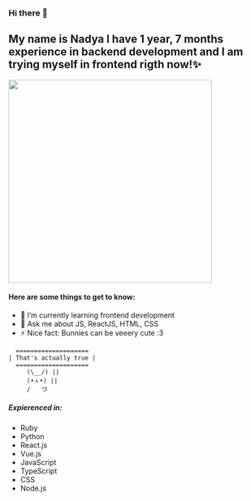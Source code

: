 ### Hi there 👋
## My name is Nadya I have 1 year, 7 months experience in backend development and I am trying myself in frontend rigth now!✨

<img src="https://img.hhcdn.ru/photo/693663545.jpeg?t=1697536383&h=xRJnjxvfIcIR--mn11Dmlw" width="400">

#### Here are some things to get to know:
- 🌱 I’m currently learning frontend development
- 💬 Ask me about JS, ReactJS, HTML, CSS
- ⚡ Nice fact: Bunnies can be veeery cute :З
```
  ====================
| That's actually true |
  ====================
     (\__/) ||
     (•ㅅ•) ||
     /   づ
```
##### Expierenced in:
* Ruby
* Python
* React.js
* Vue.js
* JavaScript
* TypeScript
* CSS
* Node.js


<!--
**NadyaSukhova/NadyaSukhova** is a ✨ _special_ ✨ repository because its `README.md` (this file) appears on your GitHub profile.

Here are some ideas to get you started:

- 🔭 I’m currently working on ...
- 🌱 I’m currently learning ...
- 👯 I’m looking to collaborate on ...
- 🤔 I’m looking for help with ...
- 💬 Ask me about ...
- 📫 How to reach me: ...
- 😄 Pronouns: ...
- ⚡ Fun fact: ...
-->
